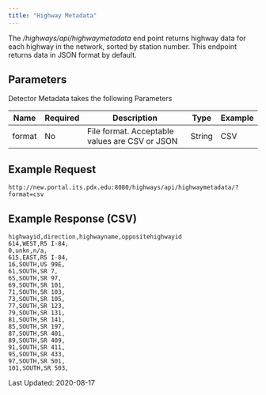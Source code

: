 ```yaml
---
title: "Highway Metadata"
---
```

The _/highways/api/highwaymetadata_ end point returns highway data for each highway in the network, sorted by station number. This endpoint returns data in JSON format by default.

## Parameters
Detector Metadata takes the following Parameters

| Name         | Required | Description                                        | Type   | Example      |
| ------------ | -------- | -------------------------------------------------- | ------ | ------------ |
|  format      | No       | File format. Acceptable values are CSV or JSON     | String | CSV          |

## Example Request
```http://new.portal.its.pdx.edu:8080/highways/api/highwaymetadata/?format=csv```

## Example Response (CSV)
```
highwayid,direction,highwayname,oppositehighwayid
614,WEST,R5 I-84,
0,unkn,n/a,
615,EAST,R5 I-84,
16,SOUTH,US 99E,
61,SOUTH,SR 7,
65,SOUTH,SR 97,
69,SOUTH,SR 101,
71,SOUTH,SR 103,
73,SOUTH,SR 105,
77,SOUTH,SR 123,
79,SOUTH,SR 131,
81,SOUTH,SR 141,
85,SOUTH,SR 197,
87,SOUTH,SR 401,
89,SOUTH,SR 409,
91,SOUTH,SR 411,
95,SOUTH,SR 433,
97,SOUTH,SR 501,
101,SOUTH,SR 503,
```

Last Updated: 2020-08-17
